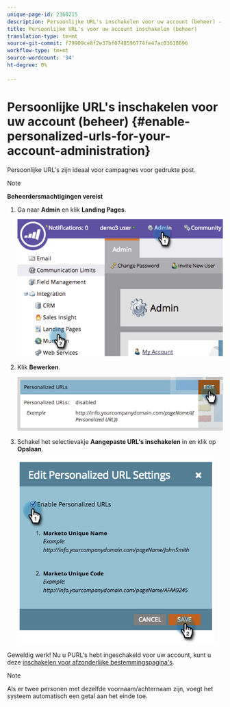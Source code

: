 ```yaml
---
unique-page-id: 2360215
description: Persoonlijke URL's inschakelen voor uw account (beheer) - Marketo Docs - Productdocumentatie
title: Persoonlijke URL's voor uw account inschakelen (beheer)
translation-type: tm+mt
source-git-commit: f79909ce8f2e37bf0748596774fe47ac03618696
workflow-type: tm+mt
source-wordcount: '94'
ht-degree: 0%

---
```



# Persoonlijke URL&#39;s inschakelen voor uw account (beheer) {#enable-personalized-urls-for-your-account-administration}

Persoonlijke URL&#39;s zijn ideaal voor campagnes voor gedrukte post.

>[!NOTE]
>
>**Beheerdersmachtigingen vereist**

1. Ga naar **Admin** en klik **Landing Pages**.

   ![](assets/image2014-9-24-11-3a38-3a51.png)

1. Klik **Bewerken**.

   ![](assets/image2014-9-24-11-3a39-3a6.png)

1. Schakel het selectievakje **Aangepaste URL&#39;s inschakelen** in en klik op **Opslaan**.

   ![](assets/image2014-9-24-11-3a39-3a41.png)

Geweldig werk! Nu u PURL&#39;s hebt ingeschakeld voor uw account, kunt u deze [inschakelen voor afzonderlijke bestemmingspagina&#39;s](/help/marketo/product-docs/demand-generation/landing-pages/personalizing-landing-pages/enable-personalized-urls-for-a-landing-page.md).

>[!NOTE]
>
>Als er twee personen met dezelfde voornaam/achternaam zijn, voegt het systeem automatisch een getal aan het einde toe.
